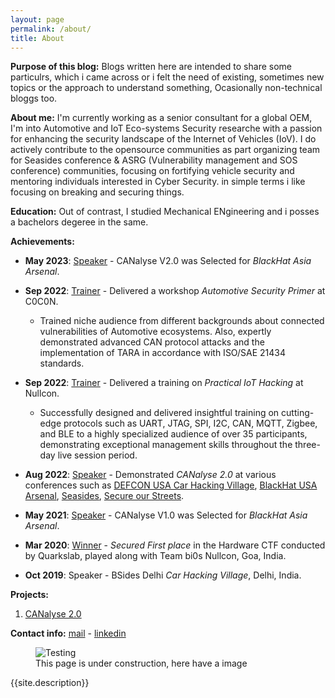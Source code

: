 ```yaml
---
layout: page
permalink: /about/
title: About
---
```

**Purpose of this blog:** Blogs written here are intended to share some particulrs, which i came across or i felt the need of existing, sometimes new topics or the approach to understand something, Ocasionally non-technical bloggs too.

**About me:** I'm currently working as a senior consultant for a global OEM, I'm into Automotive and IoT Eco-systems Security researche with a passion for enhancing the security landscape of the Internet of Vehicles (IoV). I do actively contribute to the opensource communities as part organizing team for Seasides conference  & ASRG (Vulnerability management and SOS conference)  communities, focusing on fortifying vehicle security and mentoring individuals interested in Cyber Security. in simple terms i like focusing on breaking and securing things.


**Education:** Out of contrast, I studied Mechanical ENgineering and i posses a bachelors degeree in the same.  

**Achievements:**

- **May 2023**: [Speaker](https://www.blackhat.com/asia-23/arsenal/schedule/index.html#canalyse---a-vehicle-network-analysis-and-attack-tool-30723) - CANalyse V2.0 was Selected for *BlackHat Asia Arsenal*.

- **Sep 2022**: [Trainer](https://india.c0c0n.org/2022/ws-automotive-Security-primer) - Delivered a workshop *Automotive Security Primer* at C0C0N.
  - Trained niche audience from different backgrounds about connected vulnerabilities of Automotive ecosystems. Also, expertly demonstrated advanced CAN protocol attacks and the implementation of TARA in accordance with ISO/SAE 21434 standards.

- **Sep 2022**: [Trainer](https://nullcon.net/goa-2022/training/practical-iot-hacking/) - Delivered a training on *Practical IoT Hacking* at Nullcon.
  - Successfully designed and delivered insightful training on cutting-edge protocols such as UART, JTAG, SPI, I2C, CAN, MQTT, Zigbee, and BLE to a highly specialized audience of over 35 participants, demonstrating exceptional management skills throughout the three-day live session period.

- **Aug 2022**: [Speaker](https://github.com/canalyse/CANalyse) - Demonstrated *CANalyse 2.0* at various conferences such as [DEFCON USA Car Hacking Village](https://www.carhackingvillage.com/talks), [BlackHat USA Arsenal](https://www.blackhat.com/us-22/arsenal/schedule/presenters.html#kartheek-lade-41926), [Seasides](https://seasides.net/speakers/kartheek_lade/), [Secure our Streets](https://sos.asrg.io/schedule-and-presentations/).

- **May 2021**: [Speaker](https://www.blackhat.com/asia-21/arsenal/schedule/#canalyse-a-vehicle-network-analysis-and-attack-tool-22640) - CANalyse V1.0 was Selected for *BlackHat Asia Arsenal*.

- **Mar 2020**: [Winner](https://twitter.com/doegox/status/1237063162635210752) - *Secured First place* in the Hardware CTF conducted by Quarkslab, played along with Team bi0s Nullcon, Goa, India.

- **Oct 2019**: Speaker - BSides Delhi *Car Hacking Village*, Delhi, India.



**Projects:**
1. [CANalyse 2.0 ](https://github.com/canalyse/CANalyse-2.0)

**Contact info:** [mail](mailto:contact@kartheeklade.com) - [linkedin](https://www.linkedin.com/in/Kartheeklade/)  

<figure>
  <img src="/assets/img/bon-fire-bro.jpg" alt="Testing">
  <figcaption>This page is under construction, here have a image</figcaption>
</figure>

<p class="message">
  {{site.description}}
</p>
